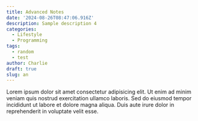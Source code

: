 ```yaml
---
title: Advanced Notes
date: '2024-08-26T08:47:06.916Z'
description: Sample description 4
categories:
  - Lifestyle
  - Programming
tags:
  - random
  - test
author: Charlie
draft: true
slug: an 
---
```


Lorem ipsum dolor sit amet consectetur adipisicing elit.
Ut enim ad minim veniam quis nostrud exercitation ullamco laboris.
Sed do eiusmod tempor incididunt ut labore et dolore magna aliqua.
Duis aute irure dolor in reprehenderit in voluptate velit esse.